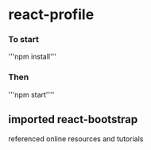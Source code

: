 # react-profile
### To start
'''npm install'''
### Then
'''npm start''''
## imported react-bootstrap
referenced online resources and tutorials
